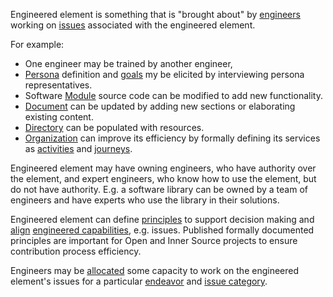 Engineered element is something that is "brought about" by [engineers](Engineer.html) working on [issues](Issue.html) associated with the engineered element.

For example:

* One engineer may be trained by another engineer, 
* [Persona](Persona.html) definition and [goals](Goal.html) my be elicited by interviewing persona representatives.
* Software [Module](Module.html) source code can be modified to add new functionality.
* [Document](Document.html) can be updated by adding new sections or elaborating existing content.
* [Directory](Directory.html) can be populated with resources.
* [Organization](Organization.html) can improve its efficiency by formally defining its services as [activities](Activity.html) and [journeys](Journey.html).

Engineered element may have owning engineers, who have authority over the element, and expert engineers, who know how to use the element, but do not have authority.
E.g. a software library can be owned by a team of engineers and have experts who use the library in their solutions.

Engineered element can define [principles](Principle.html) to support decision making and [align](Alignment.html) [engineered capabilities](EngineeredCapability.html), e.g. issues.
Published formally documented principles are important for Open and Inner Source projects to ensure contribution process efficiency.

Engineers may be [allocated](Allocation.html) some capacity to work on the engineered element's issues for a particular [endeavor](Endeavor.html) and [issue category](IssueCategory.html).